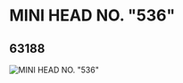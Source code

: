 # MINI HEAD NO. "536"
## 63188
![MINI HEAD NO. "536"](https://lc-www-live-s.legocdn.com/media/bricks/5/2/4528198.jpg)